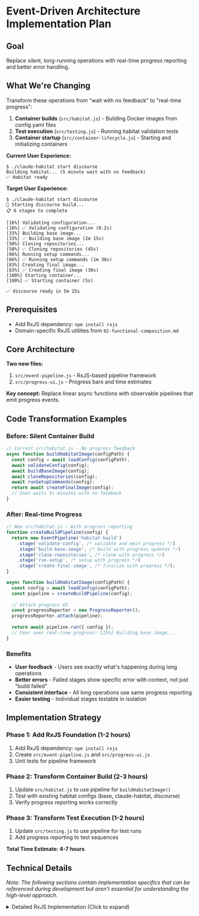 # Event-Driven Architecture Implementation Plan

## Goal
Replace silent, long-running operations with real-time progress reporting and better error handling.

## What We're Changing
Transform these operations from "wait with no feedback" to "real-time progress":

1. **Container builds** (`src/habitat.js`) - Building Docker images from config.yaml files
2. **Test execution** (`src/testing.js`) - Running habitat validation tests  
3. **Container startup** (`src/container-lifecycle.js`) - Starting and initializing containers

**Current User Experience:**
```
$ ./claude-habitat start discourse
Building habitat... (5 minute wait with no feedback)
✅ Habitat ready
```

**Target User Experience:**
```
$ ./claude-habitat start discourse
🚀 Starting discourse build...
📋 6 stages to complete

[16%] Validating configuration...
[16%] ✅ Validating configuration (0.2s)
[33%] Building base image...
[33%] ✅ Building base image (2m 15s)
[50%] Cloning repositories...
[50%] ✅ Cloning repositories (45s)
[66%] Running setup commands...
[66%] ✅ Running setup commands (1m 30s)
[83%] Creating final image...
[83%] ✅ Creating final image (30s)
[100%] Starting container...
[100%] ✅ Starting container (5s)

✅ discourse ready in 5m 25s
```

## Prerequisites
- Add RxJS dependency: `npm install rxjs`
- Domain-specific RxJS utilities from `02-functional-composition.md`

## Core Architecture

**Two new files:**
1. `src/event-pipeline.js` - RxJS-based pipeline framework
2. `src/progress-ui.js` - Progress bars and time estimates

**Key concept:** Replace linear async functions with observable pipelines that emit progress events.

## Code Transformation Examples

### Before: Silent Container Build
```javascript
// Current src/habitat.js - No progress feedback
async function buildHabitatImage(configPath) {
  const config = await loadConfig(configPath);
  await validateConfig(config);
  await buildBaseImage(config);
  await cloneRepositories(config);
  await runSetupCommands(config);
  return await createFinalImage(config);
  // User waits 5+ minutes with no feedback
}
```

### After: Real-time Progress
```javascript
// New src/habitat.js - With progress reporting
function createBuildPipeline(config) {
  return new EventPipeline('habitat-build')
    .stage('validate-config', /* validate and emit progress */)
    .stage('build-base-image', /* build with progress updates */)
    .stage('clone-repositories', /* clone with progress */)
    .stage('run-setup', /* setup with progress */)
    .stage('create-final-image', /* finalize with progress */);
}

async function buildHabitatImage(configPath) {
  const config = await loadConfig(configPath);
  const pipeline = createBuildPipeline(config);
  
  // Attach progress UI
  const progressReporter = new ProgressReporter();
  progressReporter.attach(pipeline);
  
  return await pipeline.run({ config });
  // User sees real-time progress: [25%] Building base image...
}
```

### Benefits
- **User feedback** - Users see exactly what's happening during long operations
- **Better errors** - Failed stages show specific error with context, not just "build failed"
- **Consistent interface** - All long operations use same progress reporting
- **Easier testing** - Individual stages testable in isolation

## Implementation Strategy

### Phase 1: Add RxJS Foundation (1-2 hours)
1. Add RxJS dependency: `npm install rxjs`
2. Create `src/event-pipeline.js` and `src/progress-ui.js`
3. Unit tests for pipeline framework

### Phase 2: Transform Container Build (2-3 hours)  
1. Update `src/habitat.js` to use pipeline for `buildHabitatImage()`
2. Test with existing habitat configs (base, claude-habitat, discourse)
3. Verify progress reporting works correctly

### Phase 3: Transform Test Execution (1-2 hours)
1. Update `src/testing.js` to use pipeline for test runs
2. Add progress reporting to test sequences

**Total Time Estimate: 4-7 hours**

## Technical Details

*Note: The following sections contain implementation specifics that can be referenced during development but aren't essential for understanding the high-level approach.*

<details>
<summary>Detailed RxJS Implementation (Click to expand)</summary>

### Pipeline Factory Implementation
```javascript
// Pipeline factory using RxJS operators
function createBuildPipeline(config) {
  return new EventPipeline('habitat-build')
    .stage('validate-config', /* RxJS validation pipeline */)
    .stage('build-base-image', /* RxJS build pipeline */)
    .stage('clone-repositories', /* RxJS clone pipeline */)
    // ... other stages
}
```

```javascript
// Essential implementation patterns for reference
class EventPipeline {
  constructor(name) { /* RxJS Subject for progress events */ }
  stage(name, operator, options) { /* Add stage to pipeline */ }
  run(context) { /* Execute all stages sequentially */ }
  onProgress(callback) { /* Subscribe to progress events */ }
}

class ProgressReporter {
  attach(pipeline) { /* Listen to pipeline events, display progress */ }
  formatDuration(ms) { /* Convert ms to human-readable time */ }
}

// Key RxJS operators for domain:
// - fromAsync: Convert async functions to observables  
// - requireProps: Validate context has required properties
// - conditionalMap: Branch execution based on predicate
// - stageOperator: Wrap stages with timeout/retry/progress
```
</details>


